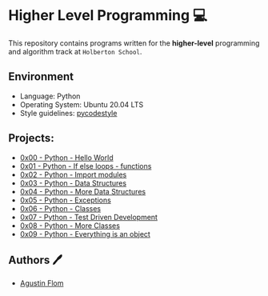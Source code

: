 # Higher Level Programming :computer:

This repository contains programs written for the **higher-level** programming and algorithm track at `Holberton School`. 

## Environment 

* Language: Python
* Operating System: Ubuntu 20.04 LTS
* Style guidelines: [pycodestyle](https://pypi.org/project/pycodestyle/)

## Projects:

* [0x00 - Python - Hello World](./0x00-python-hello_world)
* [0x01 - Python - If else loops - functions](./0x01-python-if_else_loops_functions)
* [0x02 - Python - Import modules](./0x02-python-import_modules)
* [0x03 - Python - Data Structures](./0x03-python-data_structures)
* [0x04 - Python - More Data Structures](./0x04-python-more_data_structures)
* [0x05 - Python - Exceptions](./0x05-python-exceptions)
* [0x06 - Python - Classes](./0x06-python-classes)
* [0x07 - Python - Test Driven Development](./0x07-python-test_driven_development)
* [0x08 - Python - More Classes](./0x08-python-more_classes)
* [0x09 - Python - Everything is an object](./0x09-python-everything_is_object)

## Authors :pen:

 * [Agustin Flom](https://www.linkedin.com/in/agustin-f/)
